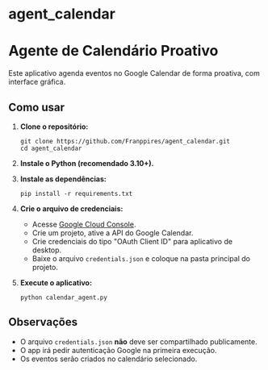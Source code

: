 # agent_calendar
# Agente de Calendário Proativo

Este aplicativo agenda eventos no Google Calendar de forma proativa, com interface gráfica.

## Como usar

1. **Clone o repositório:**
	```
	git clone https://github.com/Franppires/agent_calendar.git
	cd agent_calendar
	```

2. **Instale o Python (recomendado 3.10+).**

3. **Instale as dependências:**
	```
	pip install -r requirements.txt
	```

4. **Crie o arquivo de credenciais:**
	- Acesse [Google Cloud Console](https://console.cloud.google.com/).
	- Crie um projeto, ative a API do Google Calendar.
	- Crie credenciais do tipo "OAuth Client ID" para aplicativo de desktop.
	- Baixe o arquivo `credentials.json` e coloque na pasta principal do projeto.

5. **Execute o aplicativo:**
	```
	python calendar_agent.py
	```

## Observações

- O arquivo `credentials.json` **não** deve ser compartilhado publicamente.
- O app irá pedir autenticação Google na primeira execução.
- Os eventos serão criados no calendário selecionado.
